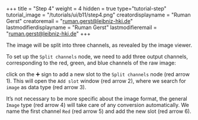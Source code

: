 +++
title = "Step 4"
weight = 4
hidden = true
type="tutorial-step"
tutorial_image = "/tutorials/ui/b11/step4.png"
creatordisplayname = "Ruman Gerst"
creatoremail = "ruman.gerst@leibniz-hki.de"
lastmodifierdisplayname = "Ruman Gerst"
lastmodifieremail = "ruman.gerst@leibniz-hki.de"
+++

The image will be split into three channels, as revealed by the image viewer. 

To set up the `Split channels` node, we need to add three output channels, corresponding to the red, green, and blue channels of the raw image:

click on the ➕ sign to add a new slot to the `Split channels` node (red arrow 1). This will open the `Add slot` window (red arrow 2), where we search for `image` as data type (red arrow 3). 

It’s not necessary to be more specific about the image format, the general `Image` type (red arrow 4) will take care of any conversion automatically. We name the first channel `Red` (red arrow 5) and add the new slot (red arrow 6). 